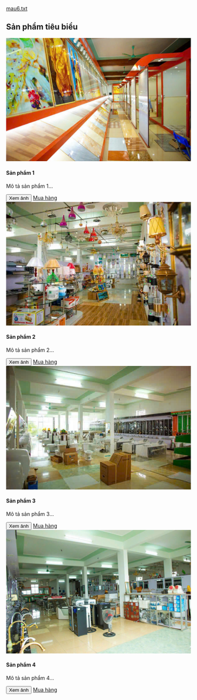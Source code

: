 [mau6.txt](https://github.com/user-attachments/files/23147525/mau6.txt)
<!-- Đoạn sản phẩm tiêu biểu dùng đúng tên file ảnh theo repo của bạn -->
<section id="san-pham" class="section" aria-labelledby="sanpham-title">
  <h2 id="sanpham-title">Sản phẩm tiêu biểu</h2>
  <div class="cards" id="productsGrid">
    <article class="card">
      <img src="images/15486054566284251952.jpg" alt="Sản phẩm 1">
      <h4>Sản phẩm 1</h4>
      <p class="small">Mô tả sản phẩm 1...</p>
      <div style="margin-top:10px">
        <button class="btn" data-idx="0">Xem ảnh</button>
        <a class="btn" href="#lien-he">Mua hàng</a>
      </div>
    </article>
    <article class="card">
      <img src="images/15486054566284251956.jpg" alt="Sản phẩm 2">
      <h4>Sản phẩm 2</h4>
      <p class="small">Mô tả sản phẩm 2...</p>
      <div style="margin-top:10px">
        <button class="btn" data-idx="1">Xem ảnh</button>
        <a class="btn" href="#lien-he">Mua hàng</a>
      </div>
    </article>
    <article class="card">
      <img src="images/1f22e3604398cec697895.jpg" alt="Sản phẩm 3">
      <h4>Sản phẩm 3</h4>
      <p class="small">Mô tả sản phẩm 3...</p>
      <div style="margin-top:10px">
        <button class="btn" data-idx="2">Xem ảnh</button>
        <a class="btn" href="#lien-he">Mua hàng</a>
      </div>
    </article>
    <article class="card">
      <img src="images/7820b763179b9ac5c38a7.jpg" alt="Sản phẩm 4">
      <h4>Sản phẩm 4</h4>
      <p class="small">Mô tả sản phẩm 4...</p>
      <div style="margin-top:10px">
        <button class="btn" data-idx="3">Xem ảnh</button>
        <a class="btn" href="#lien-he">Mua hàng</a>
      </div>
    </article>
  </div>
</section>
